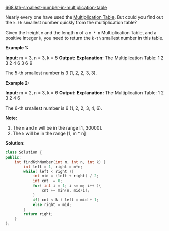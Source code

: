 [668.kth-smallest-number-in-multiplication-table](https://leetcode.com/problems/kth-smallest-number-in-multiplication-table/)  

Nearly every one have used the [Multiplication Table](https://en.wikipedia.org/wiki/Multiplication_table). But could you find out the `k-th` smallest number quickly from the multiplication table?

Given the height `m` and the length `n` of a `m * n` Multiplication Table, and a positive integer `k`, you need to return the `k-th` smallest number in this table.

**Example 1:**  

**Input:** m = 3, n = 3, k = 5
**Output:** 
**Explanation:** 
The Multiplication Table:
1	2	3
2	4	6
3	6	9

The 5-th smallest number is 3 (1, 2, 2, 3, 3).

**Example 2:**  

**Input:** m = 2, n = 3, k = 6
**Output:** 
**Explanation:** 
The Multiplication Table:
1	2	3
2	4	6

The 6-th smallest number is 6 (1, 2, 2, 3, 4, 6).

**Note:**  

1.  The `m` and `n` will be in the range \[1, 30000\].
2.  The `k` will be in the range \[1, m \* n\]  



**Solution:**  

```cpp
class Solution {
public:
    int findKthNumber(int m, int n, int k) {
        int left = 1, right = m*n;
        while( left < right ){
            int mid = (left + right) / 2;
            int cnt  = 0;
            for( int i = 1; i <= m; i++ ){
                cnt += min(n, mid/i);
            }
            if( cnt < k ) left = mid + 1;
            else right = mid;
        }
        return right;
    }
};
```
      